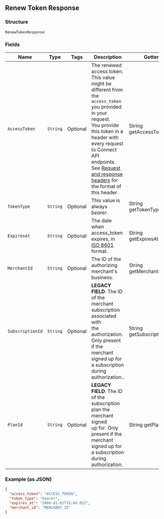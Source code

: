## Renew Token Response

### Structure

`RenewTokenResponse`

### Fields

| Name | Type | Tags | Description | Getter |
|  --- | --- | --- | --- | --- |
| `AccessToken` | `String` | Optional | The renewed access token.<br>This value might be different from the `access_token` you provided in your request.<br>You provide this token in a header with every request to Connect API endpoints.<br>See [Request and response headers](https://developer.squareup.com/docs/api/connect/v2/#requestandresponseheaders) for the format of this header. | String getAccessToken() |
| `TokenType` | `String` | Optional | This value is always _bearer_. | String getTokenType() |
| `ExpiresAt` | `String` | Optional | The date when access_token expires, in [ISO 8601](http://www.iso.org/iso/home/standards/iso8601.htm) format. | String getExpiresAt() |
| `MerchantId` | `String` | Optional | The ID of the authorizing merchant's business. | String getMerchantId() |
| `SubscriptionId` | `String` | Optional | __LEGACY FIELD__. The ID of the merchant subscription associated with<br>the authorization. Only present if the merchant signed up for a subscription<br>during authorization.. | String getSubscriptionId() |
| `PlanId` | `String` | Optional | __LEGACY FIELD__. The ID of the subscription plan the merchant signed<br>up for. Only present if the merchant signed up for a subscription during<br>authorization. | String getPlanId() |

### Example (as JSON)

```json
{
  "access_token": "ACCESS_TOKEN",
  "token_type": "bearer",
  "expires_at": "2006-01-02T15:04:05Z",
  "merchant_id": "MERCHANT_ID"
}
```

